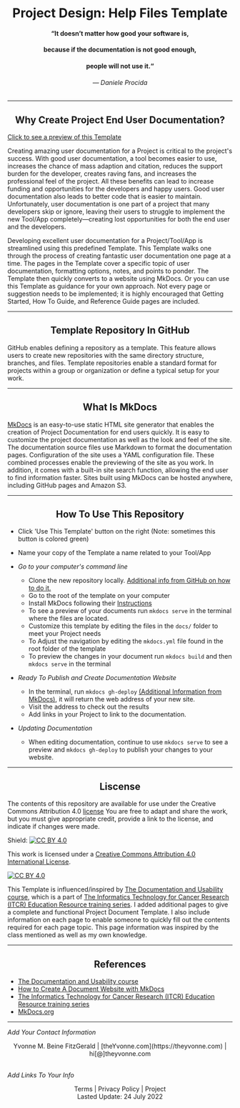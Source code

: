 
<h1 align="center">Project Design: Help Files Template</h1>


<h4 align="center">“It doesn’t matter how good your software is,</h4>
<h4 align="center"> because if the documentation is not good enough,</h4>
<h4 align="center"> people will not use it.“</h4>
<h6 align="center">— Daniele Procida</h6>

---
<h2 align="center">Why Create Project End User Documentation?</h2>

[Click to see a preview of this Template](https://YvonneBeirneFitzGerald.github.io/Project-Design-Help-Files-Template/)

Creating amazing user documentation for a Project is critical to the project's success.  With good user documentation, a tool becomes easier to use, increases the chance of mass adaption and citation, reduces the support burden for the developer, creates raving fans, and increases the professional feel of the project.  All these benefits can lead to increase funding and opportunities for the developers and happy users.  Good user documentation also leads to better code that is easier to maintain.  Unfortunately, user documentation is one part of a project that many developers skip or ignore, leaving their users to struggle to implement the new Tool/App completely—creating lost opportunities for both the end user and the developers.


Developing excellent user documentation for a Project/Tool/App is streamlined using this predefined Template. This Template walks one through the process of creating fantastic user documentation one page at a time. The pages in the Template cover a specific topic of user documentation, formatting options, notes, and points to ponder. The Template then quickly converts to a website using MkDocs. Or you can use this Template as guidance for your own approach. Not every page or suggestion needs to be implemented; it is highly encouraged that Getting Started, How To Guide, and Reference Guide pages are included.

---
<h2 align="center">Template Repository In GitHub</h2>

GitHub enables defining a repository as a template.  This feature allows users to create new repositories with the same directory structure, branches, and files.  Template repositories enable a standard format for projects within a group or organization or define a typical setup for your work. 


---
<h2 align="center">What Is MkDocs</h2>

[MkDocs](https://www.mkdocs.org/) is an easy-to-use static HTML site generator that enables the creation of Project Documentation for end users quickly. It is easy to customize the project documentation as well as the look and feel of the site. The documentation source files use Markdown to format the documentation pages. Configuration of the site uses a YAML configuration file. These combined processes enable the previewing of the site as you work. In addition, it comes with a built-in site search function, allowing the end user to find information faster. Sites built using MkDocs can be hosted anywhere, including GitHub pages and Amazon S3.   





---

<h2 align="center">How To Use This Repository</h2>

- Click 'Use This Template' button on the right (Note: sometimes this button is colored green)
- Name your copy of the Template a name related to your Tool/App 



- _Go to your computer's command line_
   - Clone the new repository locally.  [Additional info from GitHub on how to do it.](https://docs.github.com/en/github/creating-cloning-and-archiving-repositories/cloning-a-repository)
   - Go to the root of the template on your computer
   - Install MkDocs following their [Instructions](https://www.mkdocs.org/#installation)
   - To see a preview of your documents run `mkdocs serve` in the terminal where the files are located.
   - Customize this template by editing the files in the `docs/` folder to meet your Project needs
   - To Adjust the navigation by editing the `mkdocs.yml` file found in the root folder of the template
   - To preview the changes in your document run `mkdocs build` and then `mkdocs serve` in the terminal

 
- _Ready To Publish and Create Documentation Website_
    -  In the terminal, run `mkdocs gh-deploy` [(Additional Information from MkDocs)](https://www.mkdocs.org/user-guide/deploying-your-docs/), it will return the web address of your new site.
    -  Visit the address to check out the results
    -  Add links in your Project to link to the documentation.

 
- _Updating Documentation_
    - When editing documentation, continue to use `mkdocs serve` to see a preview and `mkdocs gh-deploy` to publish your changes to your website.
 
 
 ---
 
 <h2 align="center">Liscense</h2>
 
The contents of this repository are available for use under the Creative Commons Attribution 4.0 [license](LICENSE) You are free to adapt and share the work, but you must give appropriate credit, provide a link to the license, and indicate if changes were made.

Shield: [![CC BY 4.0][cc-by-shield]][cc-by]

This work is licensed under a
[Creative Commons Attribution 4.0 International License][cc-by].

[![CC BY 4.0][cc-by-image]][cc-by]

[cc-by]: http://creativecommons.org/licenses/by/4.0/
[cc-by-image]: https://i.creativecommons.org/l/by/4.0/88x31.png
[cc-by-shield]: https://img.shields.io/badge/License-CC%20BY%204.0-lightgrey.svg

This Template is influenced/inspired by [The Documentation and Usability course](https://jhudatascience.org/Documentation_and_Usability/), which is a part of [The Informatics Technology for Cancer Research (ITCR) Education Resource training series](https://www.itcrtraining.org/courses).  I added additional pages to give a complete and functional Project Document Template.  I also include information on each page to enable someone to quickly fill out the contents required for each page topic.  This page information was inspired by the class mentioned as well as my own knowledge.   

---
<h2 align="center">References</h2>


- [The Documentation and Usability course](https://jhudatascience.org/Documentation_and_Usability/)
- [How to Create A Document Website with MkDocs](https://medium.com/omics-diary/how-to-create-a-documentation-website-with-mkdocs-bb2b73d4dde7)  
- [The Informatics Technology for Cancer Research (ITCR) Education Resource training series](https://www.itcrtraining.org/courses)
- [MkDocs.org](https://www.mkdocs.org/)



 

---
_Add Your Contact Information_

<center>Yvonne M. Beine FitzGerald | [theYvonne.com](https://theyvonne.com) | hi[@]theyvonne.com </center> <br />   
  





_Add Links To Your Info_    
      
<center>Terms | Privacy Policy | Project </center>   
    

<center>Lasted Update: 24 July 2022 </center>


